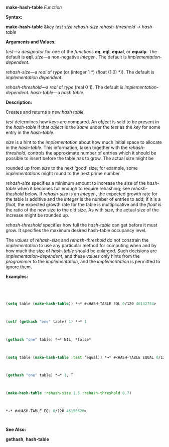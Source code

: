 **make-hash-table** *Function* 



**Syntax:** 



**make-hash-table** &key *test size rehash-size rehash-threshold → hash-table* 



**Arguments and Values:** 



*test*—a *designator* for one of the *functions* **eq**, **eql**, **equal**, or **equalp**. The default is **eql**. *size*—a non-negative *integer* . The default is *implementation-dependent*. 



*rehash-size*—a *real* of *type* (or (integer 1 \*) (float (1.0) \*)). The default is *implementation dependent*. 



*rehash-threshold*—a *real* of *type* (real 0 1). The default is *implementation-dependent*. *hash-table*—a *hash table*. 



**Description:** 



Creates and returns a new *hash table*. 



*test* determines how *keys* are compared. An *object* is said to be present in the *hash-table* if that *object* is the *same* under the *test* as the *key* for some entry in the *hash-table*. 



*size* is a hint to the *implementation* about how much initial space to allocate in the *hash-table*. This information, taken together with the *rehash-threshold*, controls the approximate number of entries which it should be possible to insert before the table has to grow. The actual size might be 







 



 



rounded up from *size* to the next ‘good’ size; for example, some *implementations* might round to the next prime number. 



*rehash-size* specifies a minimum amount to increase the size of the *hash-table* when it becomes full enough to require rehashing; see *rehash-theshold* below. If *rehash-size* is an *integer* , the expected growth rate for the table is additive and the *integer* is the number of entries to add; if it is a *float*, the expected growth rate for the table is multiplicative and the *float* is the ratio of the new size to the old size. As with *size*, the actual size of the increase might be rounded up. 



*rehash-threshold* specifies how full the *hash-table* can get before it must grow. It specifies the maximum desired hash-table occupancy level. 



The *values* of *rehash-size* and *rehash-threshold* do not constrain the *implementation* to use any particular method for computing when and by how much the size of *hash-table* should be enlarged. Such decisions are *implementation-dependent*, and these *values* only hints from the *programmer* to the *implementation*, and the *implementation* is permitted to ignore them. 



**Examples:**
```lisp
 



(setq table (make-hash-table)) *→* #<HASH-TABLE EQL 0/120 46142754> 



(setf (gethash "one" table) 1) *→* 1 



(gethash "one" table) *→* NIL, *false* 



(setq table (make-hash-table :test ’equal)) *→* #<HASH-TABLE EQUAL 0/139 46145547> (setf (gethash "one" table) 1) *→* 1 



(gethash "one" table) *→* 1, T 



(make-hash-table :rehash-size 1.5 :rehash-threshold 0.7) 



*→* #<HASH-TABLE EQL 0/120 46156620> 




```
**See Also:** 



**gethash**, **hash-table** 



